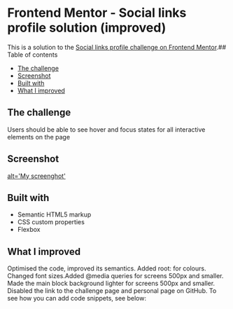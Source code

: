 # Frontend Mentor - Social links profile solution (improved)

This is a solution to the [Social links profile challenge on Frontend Mentor](https://www.frontendmentor.io/challenges/social-links-profile-UG32l9m6dQ).## Table of contents

- [The challenge](#the-challenge)
- [Screenshot](#screenshot)  
- [Built with](#built-with)
- [What I improved](#what-i-improved)

## The challenge

Users should be able to see hover and focus states for all interactive elements on the page

## Screenshot

[alt='My screenghot'](./assets/Screenshot.png)

## Built with

- Semantic HTML5 markup
- CSS custom properties
- Flexbox

## What I improved

Optimised the code, improved its semantics. Added root: for colours. Changed font sizes.Added @media queries for screens 500px and smaller. Made the main block background lighter for screens 500px and smaller.  Disabled the link to the challenge page and personal page on GitHub. To see how you can add code snippets, see below:
